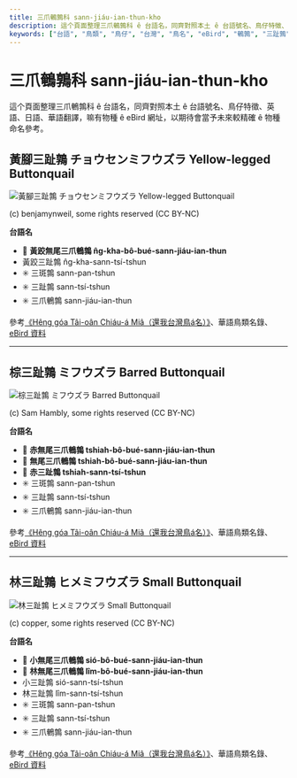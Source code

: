 ```yaml
---
title: 三爪鵪鶉科 sann-jiáu-ian-thun-kho
description: 這个頁面整理三爪鵪鶉科 ê 台語名，同齊對照本土 ê 台語號名、鳥仔特徵、英語、日語、華語翻譯，嘛有物種 ê eBird 網址，以期待會當予未來較精確 ê 物種命名參考。
keywords: ["台語", "鳥類", "鳥仔", "台灣", "鳥名", "eBird", "鵪鶉", "三趾鶉"]
---
```


# 三爪鵪鶉科 sann-jiáu-ian-thun-kho

這个頁面整理三爪鵪鶉科 ê 台語名，同齊對照本土 ê 台語號名、鳥仔特徵、英語、日語、華語翻譯，嘛有物種 ê eBird 網址，以期待會當予未來較精確 ê 物種命名參考。

## 黃腳三趾鶉 チョウセンミフウズラ Yellow-legged Buttonquail

![黃腳三趾鶉 チョウセンミフウズラ Yellow-legged Buttonquail](https://inaturalist-open-data.s3.amazonaws.com/photos/65964213/medium.jpeg)

(c) benjamynweil, some rights reserved (CC BY-NC)

**台語名**

- 🎯 **黃跤無尾三爪鵪鶉 n̂g-kha-bô-bué-sann-jiáu-ian-thun**
- 黃跤三趾鶉 n̂g-kha-sann-tsí-tshun
- ✳️ 三斑鶉 sann-pan-tshun
- ✳️ 三趾鶉 sann-tsí-tshun
- ✳️ 三爪鵪鶉 sann-jiáu-ian-thun

參考[《Hêng góa Tâi-oân Chiáu-á Miâ（還我台灣鳥á名）》](https://siaulahjih.github.io/TaiOanChiauA/)、華語鳥類名錄、[eBird 資料](https://ebird.org/species/yelbut1)

---

## 棕三趾鶉 ミフウズラ Barred Buttonquail

![棕三趾鶉 ミフウズラ Barred Buttonquail](https://inaturalist-open-data.s3.amazonaws.com/photos/285858277/medium.jpg)

(c) Sam Hambly, some rights reserved (CC BY-NC)

**台語名**

- 🎯 **赤無尾三爪鵪鶉 tshiah-bô-bué-sann-jiáu-ian-thun**
- 🎯 **無尾三爪鵪鶉 tshiah-bô-bué-sann-jiáu-ian-thun**
- 🎯 **赤三趾鶉 tshiah-sann-tsí-tshun**
- ✳️ 三斑鶉 sann-pan-tshun
- ✳️ 三趾鶉 sann-tsí-tshun
- ✳️ 三爪鵪鶉 sann-jiáu-ian-thun

參考[《Hêng góa Tâi-oân Chiáu-á Miâ（還我台灣鳥á名）》](https://siaulahjih.github.io/TaiOanChiauA/)、華語鳥類名錄、[eBird 資料](https://ebird.org/species/barbut1)

---

## 林三趾鶉 ヒメミフウズラ Small Buttonquail

![林三趾鶉 ヒメミフウズラ Small Buttonquail](https://inaturalist-open-data.s3.amazonaws.com/photos/13349981/medium.jpeg)

(c) copper, some rights reserved (CC BY-NC)

**台語名**

- 🎯 **小無尾三爪鵪鶉 sió-bô-bué-sann-jiáu-ian-thun**
- 🎯 **林無尾三爪鵪鶉 lîm-bô-bué-sann-jiáu-ian-thun**
- 小三趾鶉 sió-sann-tsí-tshun
- 林三趾鶉 lîm-sann-tsí-tshun
- ✳️ 三斑鶉 sann-pan-tshun
- ✳️ 三趾鶉 sann-tsí-tshun
- ✳️ 三爪鵪鶉 sann-jiáu-ian-thun

參考[《Hêng góa Tâi-oân Chiáu-á Miâ（還我台灣鳥á名）》](https://siaulahjih.github.io/TaiOanChiauA/)、華語鳥類名錄、[eBird 資料](https://ebird.org/species/smabut2)
